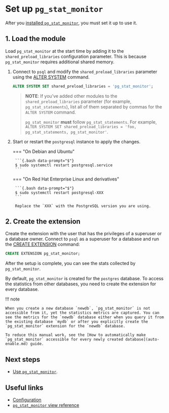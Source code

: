 # Set up `pg_stat_monitor`

After you [installed `pg_stat_monitor`](install.md), you must set it up to use it.

## 1. Load the module

Load `pg_stat_monitor` at the start time by adding it to the `shared_preload_libraries` configuration parameter. This is because `pg_stat_monitor` requires additional shared memory.

1. Connect to `psql` and modify the `shared_preload_libraries` parameter using the [ALTER SYSTEM](https://www.postgresql.org/docs/current/sql-altersystem.html) command. 

    ```sql
    ALTER SYSTEM SET shared_preload_libraries = 'pg_stat_monitor';
    ```

    > **NOTE**: If you’ve added other modules to the `shared_preload_libraries` parameter (for example, `pg_stat_statements`), list all of them separated by commas for the `ALTER SYSTEM` command. 
    >
    >`pg_stat_monitor` **must** follow `pg_stat_statements`. For example, `ALTER SYSTEM SET shared_preload_libraries = 'foo, pg_stat_statements, pg_stat_monitor'`.

2. Start or restart the `postgresql` instance to apply the changes.

    === "On Debian and Ubuntu"

        ```{.bash data-prompt="$"}
        $ sudo systemctl restart postgresql.service
        ```

    === "On Red Hat Enterprise Linux and derivatives"

        ```{.bash data-prompt="$"}
        $ sudo systemctl restart postgresql-XXX
        ```
        
        Replace the `XXX` with the PostgreSQL version you are using.

## 2. Create the extension 

Create the extension with the user that has the privileges of a superuser or a database owner. Connect to `psql` as a superuser for a database and run the [CREATE EXTENSION](https://www.postgresql.org/docs/current/sql-createextension.html) command:


```sql
CREATE EXTENSION pg_stat_monitor;
```

After the setup is complete, you can see the stats collected by `pg_stat_monitor`.

By default, `pg_stat_monitor` is created for the `postgres` database. To access the statistics from other databases, you need to create the extension for every database. 

!!! note

    When you create a new database `newdb`, `pg_stat_monitor` is not accessible from it, yet the statistics metrics are captured. You can see the metrics for the `newdb` database either when you query it from the existing database `mydb` or after you explicitly create the `pg_stat_monitor` extension for the `newdb` database.

    To reduce this manual work, see the [How to automatically make `pg_stat_monitor` accessible for every newly created database](auto-enable.md) guide.

## Next steps

* [Use `pg_stat_monitor`](user_guide.md). 


## Useful links

* [Configuration](configuration.md)
* [`pg_stat_monitor` view reference](reference.md)

